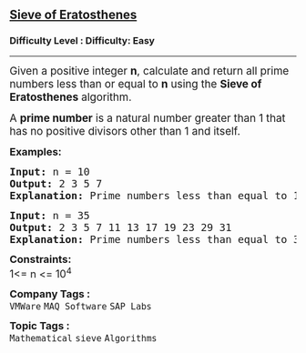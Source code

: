<h2><a href="https://www.geeksforgeeks.org/problems/sieve-of-eratosthenes5242/1?itm_source=geeksforgeeks&itm_medium=article&itm_campaign=practice_card">Sieve of Eratosthenes</a></h2><h3>Difficulty Level : Difficulty: Easy</h3><hr><div class="problems_problem_content__Xm_eO"><p data-start="24" data-end="165"><span style="font-size: 14pt;">Given a positive integer <strong>n</strong>, calculate and return all prime numbers less than or equal to <strong>n</strong> using the <strong data-start="129" data-end="154">Sieve of Eratosthenes</strong> algorithm.</span></p>
<p><span style="font-size: 14pt;"> </span></p>
<p data-start="167" data-end="275"><span style="font-size: 14pt;">A <strong data-start="169" data-end="185">prime number</strong> is a natural number greater than 1 that has no positive divisors other than 1 and itself.</span></p>
<p><strong><span style="font-size: 18px;">Examples:</span></strong></p>
<pre><strong><span style="font-size: 18px;">Input: </span></strong><span style="font-size: 18px;">n = 10</span>
<strong><span style="font-size: 18px;">Output: </span></strong><span style="font-size: 18px;">2 3 5 7</span>
<strong><span style="font-size: 18px;">Explanation: </span></strong><span style="font-size: 18px;">Prime numbers less than equal to 10 are 2 3 5 and 7.</span></pre>
<pre><strong><span style="font-size: 18px;">Input: </span></strong><span style="font-size: 18px;">n = 35</span>
<span style="font-size: 18px;"><strong>Output: </strong>2 3 5 7 11 13 17 19 23 29 31</span>
<span style="font-size: 18px;"><strong>Explanation: </strong>Prime numbers less than equal to 35 are 2 3 5 7 11 13 17 19 23 29 and 31.</span></pre>
<p><span style="font-size: 18px;"><strong>Constraints:</strong></span><br><span style="font-size: 18px;">1&lt;= n &lt;= 10<sup>4</sup></span></p></div><p><span style=font-size:18px><strong>Company Tags : </strong><br><code>VMWare</code>&nbsp;<code>MAQ Software</code>&nbsp;<code>SAP Labs</code>&nbsp;<br><p><span style=font-size:18px><strong>Topic Tags : </strong><br><code>Mathematical</code>&nbsp;<code>sieve</code>&nbsp;<code>Algorithms</code>&nbsp;